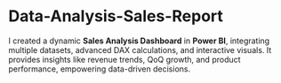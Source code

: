 # Data-Analysis-Sales-Report
I created a dynamic **Sales Analysis Dashboard** in **Power BI**, integrating multiple datasets, advanced DAX calculations, and interactive visuals. It provides insights like revenue trends, QoQ growth, and product performance, empowering data-driven decisions.
